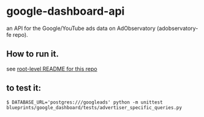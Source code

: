 # google-dashboard-api

an API for the Google/YouTube ads data on AdObservatory (adobservatory-fe repo).


## How to run it.

see [root-level README for this repo](../../README.md)

## to test it:

`$ DATABASE_URL='postgres:///googleads' python -m unittest blueprints/google_dashboard/tests/advertiser_specific_queries.py`

